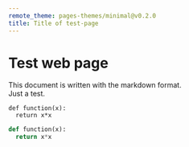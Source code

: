 ```yaml
---
remote_theme: pages-themes/minimal@v0.2.0
title: Title of test-page
---
```


# Test web page

This document is written with the markdown format.<br>
Just a test.

```
def function(x):
  return x*x
```

```python
def function(x):
  return x*x
```

